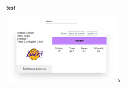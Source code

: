 test

<img src="https://github.com/AvirKarakitsos/JSnba/blob/main/images/screenshot.png?raw=true" alt="Alt text" style="display: inline-block; margin: 0 auto; max-width: 300px">>